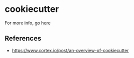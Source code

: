 
# cookiecutter

For more info, go [here](https://github.com/cookiecutter/cookiecutter)


## References

- <https://www.cortex.io/post/an-overview-of-cookiecutter>
